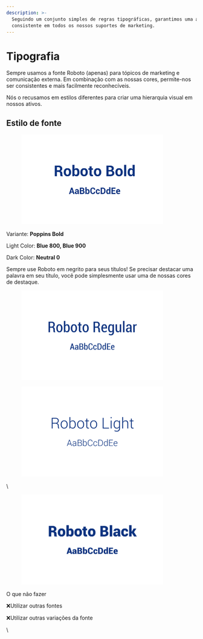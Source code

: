 ```yaml
---
description: >-
  Seguindo um conjunto simples de regras tipográficas, garantimos uma aparência
  consistente em todos os nossos suportes de marketing.
---
```


# Tipografia

Sempre usamos a fonte Roboto (apenas) para tópicos de marketing e comunicação externa. Em combinação com as nossas cores, permite-nos ser consistentes e mais facilmente reconhecíveis.

Nós o recusamos em estilos diferentes para criar uma hierarquia visual em nossos ativos.



## Estilo de fonte

<figure><img src="../../../.gitbook/assets/fonte - roboto bold (1).png" alt="" width="375"><figcaption></figcaption></figure>

Variante: **Poppins Bold**

Light Color: **Blue 800, Blue 900**

Dark Color: **Neutral 0**

Sempre use Roboto em negrito para seus títulos! Se precisar destacar uma palavra em seu título, você pode simplesmente usar uma de nossas cores de destaque.



<figure><img src="../../../.gitbook/assets/fonte - roboto regular (1).png" alt="" width="375"><figcaption></figcaption></figure>





<figure><img src="../../../.gitbook/assets/fonte - roboto light.png" alt="" width="375"><figcaption></figcaption></figure>









\


<figure><img src="../../../.gitbook/assets/fonte - roboto black.png" alt="" width="375"><figcaption></figcaption></figure>





O que não fazer

:x:Utilizar outras fontes

:x:Utilizar outras variações da fonte

\


